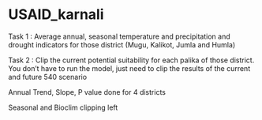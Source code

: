 # USAID_karnali

Task 1 : Average annual, seasonal temperature and precipitation and drought indicators for those district (Mugu, Kalikot, Jumla and Humla)

Task 2 : Clip the current potential suitability for each palika of those district. You don’t have to run the model, just need to clip the results of the current and future 540 scenario

Annual Trend, Slope, P value done for 4 districts

Seasonal and Bioclim clipping left

